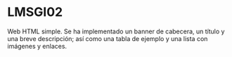 # LMSGI02
Web HTML simple.
Se ha implementado un banner de cabecera, un título y una breve descripción; así como una tabla de ejemplo y una lista con imágenes y enlaces.
